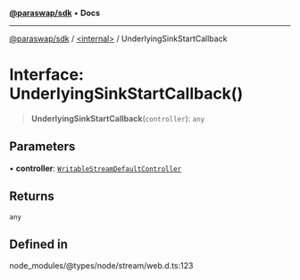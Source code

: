 [**@paraswap/sdk**](../../README.md) • **Docs**

***

[@paraswap/sdk](../../globals.md) / [\<internal\>](../README.md) / UnderlyingSinkStartCallback

# Interface: UnderlyingSinkStartCallback()

> **UnderlyingSinkStartCallback**(`controller`): `any`

## Parameters

• **controller**: [`WritableStreamDefaultController`](WritableStreamDefaultController.md)

## Returns

`any`

## Defined in

node\_modules/@types/node/stream/web.d.ts:123
